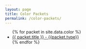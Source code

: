 ```yaml
---
layout: page
title: Color Packets
permalink: /color-packets/
---
```


<ul>
{% for packet in site.data.color %}
  <li>
    <a href="https://github.com/sher1/hatchpatch/blob/main/songs/{{ packet.pdf }}">
      {{ packet.title }} - {{packet.type}}
    </a>
  </li>
{% endfor %}
</ul>

